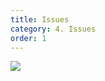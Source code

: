 ```yaml
---
title: Issues
category: 4. Issues
order: 1
---
```


![](//placehold.it/800x600)



<!-- If an issue occurs, please contact us with a description and logs. -->